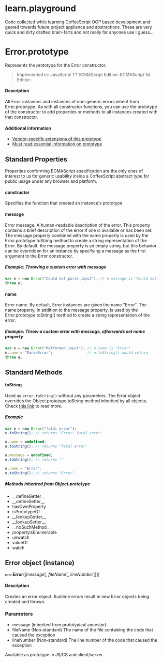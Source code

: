 learn.playground
================

Code collected while learning CoffeeScript OOP based development and geared
towards future project appliance and abstractions. These are very quick and
dirty drafted brain-farts and not really for anyones use I guess...

# Error.prototype
Represents the prototype for the Error constructor.

> Implemented in: JavaScript 1.?
> ECMAScript Edition: ECMAScript 1st Edition

#### Description

All Error instances and instances of non-generic errors inherit from
Error.prototype. As with all constructor functions, you can use the prototype of
the constructor to add properties or methods to all instances created with that
constructor.

#### Additional information
+ [Vendor-specific extensions of this prototype][01]
+ [Must read essential information on prototype][02]

## Standard Properties

Properties conforming ECMAScript specification are the only ones of interest to
us for generic usability inside a CoffeeScript abstract type for public usage
under any browser and platform.

#### constructor
Specifies the function that created an instance's prototype

#### message

Error message. A human-readable description of the error. This property contains
a brief description of the error if one is available or has been set. The
message property combined with the name property is used by the
Error.prototype.toString method to create a string representation of the Error.
By default, the message property is an empty string, but this behavior can be
overridden for an instance by specifying a message as the first argument to the
Error constructor.

##### Example: Throwing a custom error with message

```js
var e = new Error("Could not parse input"); // e.message is "Could not parse input"
throw e;
```

#### name

Error name. By default, Error instances are given the name "Error". The name
property, in addition to the message property, is used by the Error.prototype
toString() method to create a string representation of the error.

##### Example: Throw a custom error with message, afterwards set name property

```js
var e = new Error("Malformed input"); // e.name is "Error"
e.name = "ParseError";                // e.toString() would return
throw e;
```

## Standard Methods

#### toString

Used as `error.toString()` without any parameters. The Error object overrides
the Object.prototype.toString method inherited by all objects. Check [this
link][03] to read more.

##### Example

```js
var e = new Error("fatal error");
e.toString(); // returns "Error: fatal error"

e.name = undefined;
e.toString(); // returns "fatal error"

e.message = undefined;
e.toString(); // returns ""

e.name = "Error";
e.toString(); // returns "Error"
```

##### Methods inherited from Object.prototype

- \_\_defineGetter\_\_
- \_\_defineSetter\_\_
- hasOwnProperty
- isPrototypeOf
- \_\_lookupGetter\_\_
- \_\_lookupSetter\_\_
- \_\_noSuchMethod\_\_
- propertyIsEnumerable
- unwatch
- valueOf
- watch

## Error object (instance)
`new` __Error__([*message*[, *fileName*[, *lineNumber*]]])

#### Description

Creates an error object. Runtime errors result in new Error objects being
created and thrown.

### Parameters

- message (inherited from prototypical ancestor)
- fileName (Non-standard)
  The name of the file containing the code that caused the exception
- lineNumber (Non-standard)
  The line number of the code that caused the exception

Available as prototype in JS/CS and client/server

[01]: https://developer.mozilla.org/en-US/docs/JavaScript/Reference/Global_Objects/Error/prototype#Vendor-specific_extensions
[02]: http://javascriptweblog.wordpress.com/2010/06/07/understanding-javascript-prototypes/
[03]: https://developer.mozilla.org/en-US/docs/JavaScript/Reference/Global_Objects/Error/toString

